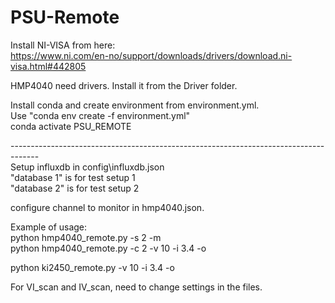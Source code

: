 # PSU-Remote

Install NI-VISA from here: <br>
https://www.ni.com/en-no/support/downloads/drivers/download.ni-visa.html#442805 <br>

HMP4040 need drivers. Install it from the Driver folder. <br>

Install conda and create environment from environment.yml. <br>
Use "conda env create -f environment.yml" <br>
conda activate PSU_REMOTE <br>

------------------------------------------------------------------------------------- <br>
Setup influxdb in config\influxdb.json <br>
"database 1" is for test setup 1 <br>
"database 2" is for test setup 2 <br>

configure channel to monitor in hmp4040.json. <br>

Example of usage: <br>
python hmp4040_remote.py -s 2 -m <br>
python hmp4040_remote.py -c 2 -v 10 -i 3.4 -o <br>

python ki2450_remote.py -v 10 -i 3.4 -o <br>
 
For VI_scan and IV_scan, need to change settings in the files. <br>
